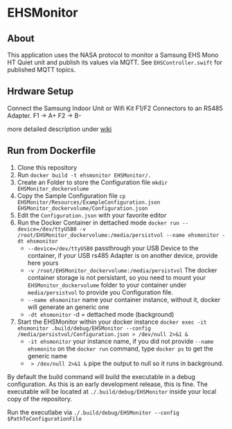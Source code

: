 # EHSMonitor

## About

This application uses the NASA protocol to monitor a Samsung EHS Mono HT Quiet unit and publish its values via MQTT. See `EHSController.swift` for published MQTT topics.

## Hrdware Setup

Connect the Samsung Indoor Unit or Wifi Kit F1/F2 Connectors to an RS485 Adapter.
F1 -> A+
F2 -> B-

more detailed description under [wiki](https://wiki.myehs.eu/wiki/F1/F2_connector)

## Run from Dockerfile
1. Clone this repository
2. Run `docker build -t ehsmonitor EHSMonitor/.`
3. Create an Folder to store the Configuration file `mkdir EHSMonitor_dockervolume`
4. Copy the Sample Configuration file `cp EHSMonitor/Resources/ExampleConfiguration.json EHSMonitor_dockervolume/Configuration.json`
5. Edit the `Configuration.json` with your favorite editor
6. Run the Docker Container in dettached mode `docker run --device=/dev/ttyUSB0 -v /root/EHSMonitor_dockervolume:/media/persistvol --name ehsmonitor -dt ehsmonitor`
   - `--device=/dev/ttyUSB0` passthrough your USB Device to the container, if your USB rs485 Adapter is on another device, provide here yours
   - `-v /root/EHSMonitor_dockervolume:/media/persistvol` The docker container storage is not persistant, so you need to mount your `EHSMonitor_dockervolume` folder to your container under `media/persistvol` to provide you Configuration file.
   - `--name ehsmonitor` name your container instance, without it, docker will generate an generic one
   - `-dt ehsmonitor` -d = dettached mode (background)
8. Start the EHSMonitor within your docker instance `docker exec -it ehsmonitor .build/debug/EHSMonitor --config /media/persistvol/Configuration.json > /dev/null 2>&1 &`
   - `-it ehsmonitor` your instance name, if you did not provide `--name ehsmonito` on the `docker run` command, type `docker ps` to get the generic name
   - ` > /dev/null 2>&1 &` pipe the output to null so it runs in background.


By default the build command will build the executable in a debug configuration. As this is an early development release, this is fine. The executable will be located at `./.build/debug/EHSMonitor` inside your local copy of the repository.

Run the executlabe via `./.build/debug/EHSMonitor --config $PathToConfigurationFile`

